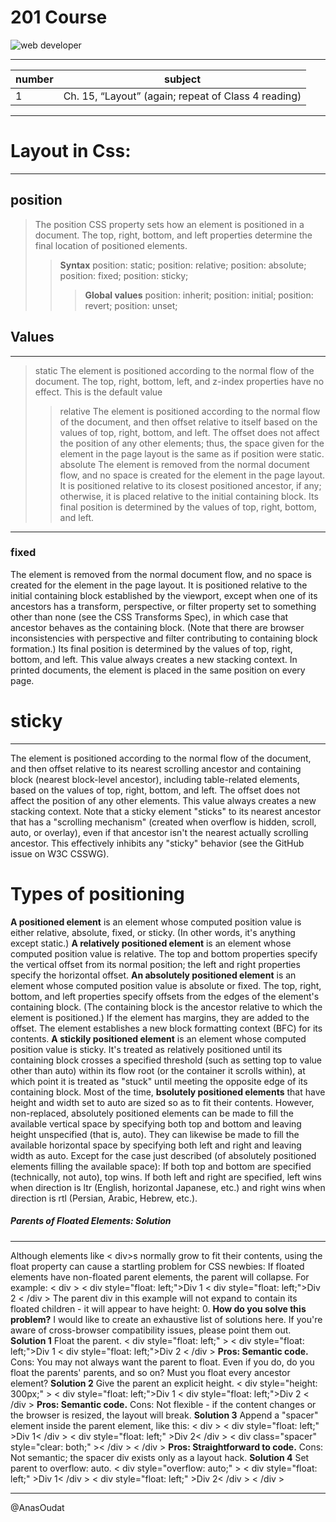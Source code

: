 # 201 Course 

![web developer](http://coderoo.com.au/blog/wp-content/uploads/2018/02/web.jpg)

----

| number      | subject |
| ----------- | ----------- |
| 1   | Ch. 15, “Layout” (again; repeat of Class 4 reading)|

----

# Layout in Css:

---------

## position

> The position CSS property sets how an element is positioned in a document. The top, right, bottom, and left properties determine the final location of positioned elements.
>> **Syntax**
position: static;
position: relative;
position: absolute;
position: fixed;
position: sticky;
>>> **Global values**
position: inherit;
position: initial;
position: revert;
position: unset;

## Values

----------

> static
The element is positioned according to the normal flow of the document. The top, right, bottom, left, and z-index properties have no effect. This is the default value
>> relative
The element is positioned according to the normal flow of the document, and then offset relative to itself based on the values of top, right, bottom, and left. The offset does not affect the position of any other elements; thus, the space given for the element in the page layout is the same as if position were static.
absolute
The element is removed from the normal document flow, and no space is created for the element in the page layout. It is positioned relative to its closest positioned ancestor, if any; otherwise, it is placed relative to the initial containing block. Its final position is determined by the values of top, right, bottom, and left.

------------

###  fixed

The element is removed from the normal document flow, and no space is created for the element in the page layout. It is positioned relative to the initial containing block established by the viewport, except when one of its ancestors has a transform, perspective, or filter property set to something other than none (see the CSS Transforms Spec), in which case that ancestor behaves as the containing block. (Note that there are browser inconsistencies with perspective and filter contributing to containing block formation.) Its final position is determined by the values of top, right, bottom, and left.
This value always creates a new stacking context. In printed documents, the element is placed in the same position on every page.

# sticky

-----------


The element is positioned according to the normal flow of the document, and then offset relative to its nearest scrolling ancestor and containing block (nearest block-level ancestor), including table-related elements, based on the values of top, right, bottom, and left. The offset does not affect the position of any other elements.
This value always creates a new stacking context. Note that a sticky element "sticks" to its nearest ancestor that has a "scrolling mechanism" (created when overflow is hidden, scroll, auto, or overlay), even if that ancestor isn't the nearest actually scrolling ancestor. This effectively inhibits any "sticky" behavior (see the GitHub issue on W3C CSSWG).

# Types of positioning

**A positioned element** is an element whose computed position value is either relative, absolute, fixed, or sticky. (In other words, it's anything except static.)
**A relatively positioned element** is an element whose computed position value is relative. The top and bottom properties specify the vertical offset from its normal position; the left and right properties specify the horizontal offset.
**An absolutely positioned element** is an element whose computed position value is absolute or fixed. The top, right, bottom, and left properties specify offsets from the edges of the element's containing block. (The containing block is the ancestor relative to which the element is positioned.) If the element has margins, they are added to the offset. The element establishes a new block formatting context (BFC) for its contents.
**A stickily positioned element** is an element whose computed position value is sticky. It's treated as relatively positioned until its containing block crosses a specified threshold (such as setting top to value other than auto) within its flow root (or the container it scrolls within), at which point it is treated as "stuck" until meeting the opposite edge of its containing block.
Most of the time, **bsolutely positioned elements** that have height and width set to auto are sized so as to fit their contents. However, non-replaced, absolutely positioned elements can be made to fill the available vertical space by specifying both top and bottom and leaving height unspecified (that is, auto). They can likewise be made to fill the available horizontal space by specifying both left and right and leaving width as auto.
Except for the case just described (of absolutely positioned elements filling the available space):
If both top and bottom are specified (technically, not auto), top wins.
If both left and right are specified, left wins when direction is ltr (English, horizontal Japanese, etc.) and right wins when direction is rtl (Persian, Arabic, Hebrew, etc.).

##### Parents of Floated Elements: Solution

--------

Although elements like < div>s normally grow to fit their contents, using the float property can cause a startling problem for CSS newbies: If floated elements have non-floated parent elements, the parent will collapse.
For example:
< div >
  < div style="float: left;">Div 1</div >
  < div style="float: left;">Div 2</div >
< /div >
The parent div in this example will not expand to contain its floated children - it will appear to have height: 0.
**How do you solve this problem?**
I would like to create an exhaustive list of solutions here. If you're aware of cross-browser compatibility issues, please point them out.
**Solution 1**
Float the parent.
< div style="float: left;" >
  < div style="float: left;">Div 1</div >
  < div style="float: left;">Div 2</div >
< /div >
**Pros: Semantic code.**
Cons: You may not always want the parent to float. Even if you do, do you float the parents' parents, and so on? Must you float every ancestor element?
**Solution 2**
Give the parent an explicit height.
< div style="height: 300px;" >
  < div style="float: left;">Div 1</div >
  < div style="float: left;">Div 2</div >
< /div >
**Pros: Semantic code.**
Cons: Not flexible - if the content changes or the browser is resized, the layout will break.
**Solution 3**
Append a "spacer" element inside the parent element, like this:
< div >
  < div style="float: left;" >Div 1< /div >
  < div style="float: left;" >Div 2< /div >
  < div class="spacer" style="clear: both;" >< /div >
< /div >
**Pros: Straightforward to code.**
Cons: Not semantic; the spacer div exists only as a layout hack.
**Solution 4**
Set parent to overflow: auto.
< div style="overflow: auto;" >
  < div style="float: left;" >Div 1< /div >
  < div style="float: left;" >Div 2< /div >
< /div >

------------

@AnasOudat